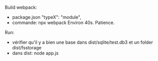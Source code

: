 Build webpack:
- package.json
  "typeX": "module",
- commande: npx webpack
  Environ 40s. Patience.

Run:
- vérifier qu'il y a bien une base dans dist/sqlite/test.db3 et un folder dist/fsstorage
- dans dist: node app.js
